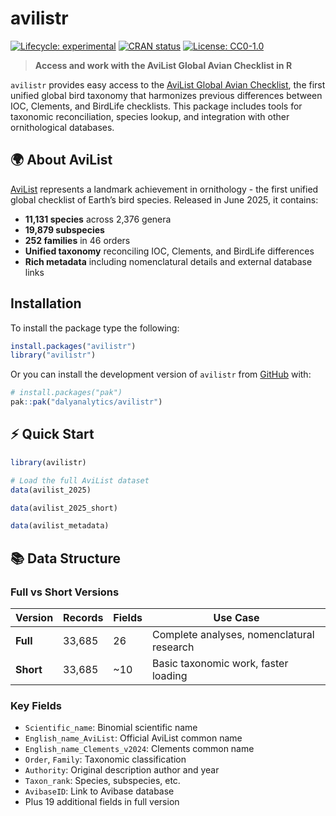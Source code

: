 
<!-- README.md is generated from README.Rmd. Please edit that file -->

# avilistr

<!-- badges: start -->

[![Lifecycle:
experimental](https://img.shields.io/badge/lifecycle-experimental-orange.svg)](https://lifecycle.r-lib.org/articles/stages.html#experimental)
[![CRAN
status](https://www.r-pkg.org/badges/version/avilistr)](https://CRAN.R-project.org/package=avilistr)
[![License:
CC0-1.0](https://img.shields.io/badge/License-CC0%201.0-lightgrey.svg)](http://creativecommons.org/publicdomain/cc0/)
<!-- badges: end -->

> **Access and work with the AviList Global Avian Checklist in R**

`avilistr` provides easy access to the [AviList Global Avian
Checklist](https://www.avilist.org/), the first unified global bird
taxonomy that harmonizes previous differences between IOC, Clements, and
BirdLife checklists. This package includes tools for taxonomic
reconciliation, species lookup, and integration with other
ornithological databases.

## 🌍 About AviList

[AviList](https://www.avilist.org/) represents a landmark achievement in
ornithology - the first unified global checklist of Earth’s bird
species. Released in June 2025, it contains:

- **11,131 species** across 2,376 genera
- **19,879 subspecies**
- **252 families** in 46 orders
- **Unified taxonomy** reconciling IOC, Clements, and BirdLife
  differences
- **Rich metadata** including nomenclatural details and external
  database links

## Installation

To install the package type the following:

``` r
install.packages("avilistr")
library("avilistr")
```

Or you can install the development version of `avilistr` from
[GitHub](https://github.com/) with:

``` r
# install.packages("pak")
pak::pak("dalyanalytics/avilistr")
```

## ⚡ Quick Start

``` r
library(avilistr)

# Load the full AviList dataset
data(avilist_2025)

data(avilist_2025_short)

data(avilist_metadata)
```

## 📚 Data Structure

### Full vs Short Versions

| Version   | Records | Fields | Use Case                                  |
|-----------|---------|--------|-------------------------------------------|
| **Full**  | 33,685  | 26     | Complete analyses, nomenclatural research |
| **Short** | 33,685  | ~10    | Basic taxonomic work, faster loading      |

### Key Fields

- `Scientific_name`: Binomial scientific name
- `English_name_AviList`: Official AviList common name  
- `English_name_Clements_v2024`: Clements common name
- `Order`, `Family`: Taxonomic classification
- `Authority`: Original description author and year
- `Taxon_rank`: Species, subspecies, etc.
- `AvibaseID`: Link to Avibase database
- Plus 19 additional fields in full version
